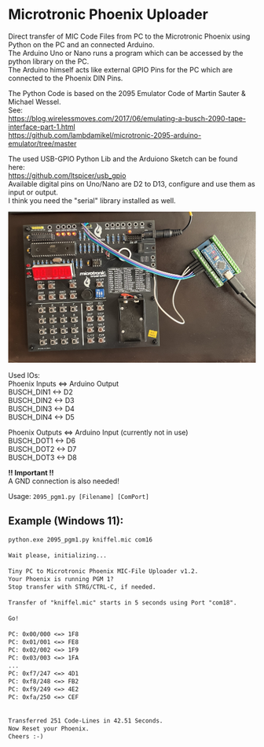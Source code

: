 # Microtronic Phoenix Uploader  
  
Direct transfer of MIC Code Files from PC to the Microtronic Phoenix using Python on the PC and an connected Arduino.  
The Arduino Uno or Nano runs a program which can be accessed by the python library on the PC.  
The Arduino himself acts like external GPIO Pins for the PC which are connected to the Phoenix DIN Pins.  
  
The Python Code is based on the 2095 Emulator Code of Martin Sauter & Michael Wessel.  
See:  
https://blog.wirelessmoves.com/2017/06/emulating-a-busch-2090-tape-interface-part-1.html  
https://github.com/lambdamikel/microtronic-2095-arduino-emulator/tree/master  
  
The used USB-GPIO Python Lib and the Arduiono Sketch can be found here:  
https://github.com/ltspicer/usb_gpio  
Available digital pins on Uno/Nano are D2 to D13, configure and use them as input or output.  
I think you need the "serial" library installed as well.  
  
![Image](https://github.com/venice1200/Retro/blob/main/Microtronic_Phoenix/pic/connection.jpg)
  
Used IOs:  
Phoenix Inputs <=> Arduino Output  
BUSCH_DIN1 <-> D2  
BUSCH_DIN2 <-> D3  
BUSCH_DIN3 <-> D4  
BUSCH_DIN4 <-> D5  
  
Phoenix Outputs <=> Arduino Input (currently not in use)  
BUSCH_DOT1 <-> D6  
BUSCH_DOT2 <-> D7  
BUSCH_DOT3 <-> D8  
  
**!! Important !!**  
A GND connection is also needed!  
  
Usage: `2095_pgm1.py [Filename] [ComPort]`  
  
## Example (Windows 11):  
```
python.exe 2095_pgm1.py kniffel.mic com16  
  
Wait please, initializing...  
  
Tiny PC to Microtronic Phoenix MIC-File Uploader v1.2.  
Your Phoenix is running PGM 1?  
Stop transfer with STRG/CTRL-C, if needed.  
  
Transfer of "kniffel.mic" starts in 5 seconds using Port "com18".  
  
Go!  
  
PC: 0x00/000 <=> 1F8  
PC: 0x01/001 <=> FE8  
PC: 0x02/002 <=> 1F9  
PC: 0x03/003 <=> 1FA  
...  
PC: 0xf7/247 <=> 4D1  
PC: 0xf8/248 <=> FB2  
PC: 0xf9/249 <=> 4E2  
PC: 0xfa/250 <=> CEF  
  
  
Transferred 251 Code-Lines in 42.51 Seconds.  
Now Reset your Phoenix.  
Cheers :-)  
```
